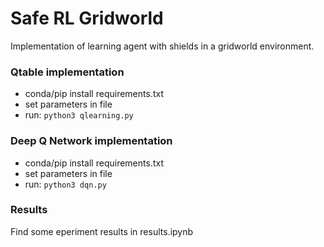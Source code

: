 # Safe RL Gridworld
Implementation of learning agent with shields in a gridworld environment.

### Qtable implementation
* conda/pip install requirements.txt
* set parameters in file
* run: `python3 qlearning.py`

### Deep Q Network implementation
* conda/pip install requirements.txt
* set parameters in file
* run: `python3 dqn.py`

### Results
Find some eperiment results in results.ipynb
